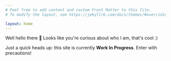 ```yaml
---
# Feel free to add content and custom Front Matter to this file.
# To modify the layout, see https://jekyllrb.com/docs/themes/#overriding-theme-defaults

layout: home
---
```

Well hello there 👋 Looks like you're curious about who I am, that's cool :)

Just a quick heads up: this site is currently **Work In Progress**. Enter with precautions!
